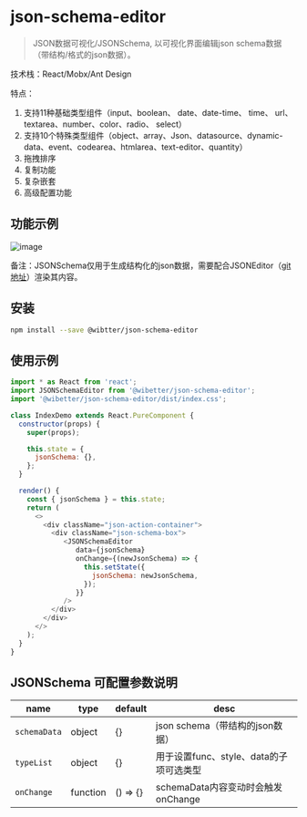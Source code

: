 # json-schema-editor

> JSON数据可视化/JSONSchema, 以可视化界面编辑json schema数据（带结构/格式的json数据）。

技术栈：React/Mobx/Ant Design

特点：
1. 支持11种基础类型组件（input、boolean、 date、date-time、 time、 url、 textarea、number、color、radio、 select）
2. 支持10个特殊类型组件（object、array、Json、datasource、dynamic-data、event、codearea、htmlarea、text-editor、quantity）
3. 拖拽排序
4. 复制功能
5. 复杂嵌套
6. 高级配置功能

## 功能示例

![image](https://user-images.githubusercontent.com/11958920/104154681-78f5e680-5420-11eb-978f-6219acfa933d.png)

备注：JSONSchema仅用于生成结构化的json数据，需要配合JSONEditor（[git地址](https://github.com/wibetter/json-editor)）渲染其内容。


## 安装

```bash
npm install --save @wibtter/json-schema-editor
```

## 使用示例

```js
import * as React from 'react';
import JSONSchemaEditor from '@wibetter/json-schema-editor';
import '@wibetter/json-schema-editor/dist/index.css';

class IndexDemo extends React.PureComponent {
  constructor(props) {
    super(props);

    this.state = {
      jsonSchema: {},
    };
  }

  render() {
    const { jsonSchema } = this.state;
    return (
      <>
        <div className="json-action-container">
          <div className="json-schema-box">
             <JSONSchemaEditor
                data={jsonSchema}
                onChange={(newJsonSchema) => {
                  this.setState({
                    jsonSchema: newJsonSchema,
                  });
                }}
             />
          </div>
        </div>
      </>
    );
  }
}
```

## JSONSchema 可配置参数说明

| name         | type     | default | desc                            |
| ------------ | -------- | ------- | ------------------------------- |
| `schemaData` | object   | {}      | json schema（带结构的json数据）    |
| `typeList`   | object   | {}      | 用于设置func、style、data的子项可选类型    |
| `onChange`   | function | () => {}  | schemaData内容变动时会触发onChange |

